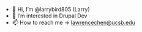 - 👋 Hi, I’m @larrybird805 (Larry)
- 👀 I’m interested in Drupal Dev
- 📫 How to reach me -> lawrencechen@ucsb.edu 

<!---
larrybird805/larrybird805 is a ✨ special ✨ repository because its `README.md` (this file) appears on your GitHub profile.
You can click the Preview link to take a look at your changes.
--->
